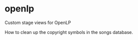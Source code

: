 # openlp
Custom stage views for OpenLP

How to clean up the copyright symbols in the songs database.
